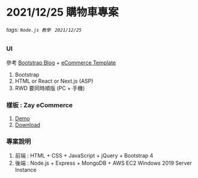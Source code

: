 # 2021/12/25 購物車專案
###### tags: `Node.js 教學 ` `2021/12/25`

### UI
參考 [Bootstrap Blog](https://getbootstrap.com/docs/4.0/examples) + [eCommerce Template](https://themewagon.com/theme-tag/ecommerce-template/)
1. Bootstrap
2. HTML or React or Next.js (ASP)
3. RWD 要同時順版 (PC + 手機)

### 樣板 : Zay eCommerce
1. [Demo](https://templatemo.com/live/templatemo_559_zay_shop)
2. [Download](https://themewagon.com/themes/free-bootstrap-5-html-5-ecommerce-website-template-zay-shop/)

### 專案說明
1. 前端 : HTML + CSS + JavaScript + jQuery + Bootstrap 4
2. 後端 : Node.js + Express + MongoDB + AWS EC2 Windows 2019 Server Instance

